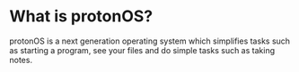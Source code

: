 # What is protonOS?
 protonOS is a next generation operating system which simplifies tasks such as starting a program, see your files and do simple tasks such as taking notes.
